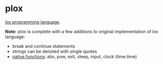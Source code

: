 # plox

[lox programming language](http://www.craftinginterpreters.com/).

**Note:** plox is complete with a few additions to original implementation of lox language:

* break and continue statements
* strings can be denoted with single quotes
* [native functions](https://github.com/nwxnk/plox/blob/17f6054375c75e137ffb41e96190550cae6772ec/plox/native.py): abs, pow, exit, sleep, input, clock (time.time)
